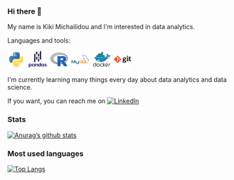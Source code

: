 ### Hi there 👋

<!--
**sundaymi/sundaymi** is a ✨ _special_ ✨ repository because its `README.md` (this file) appears on your GitHub profile.

Here are some ideas to get you started:

- 🔭 I’m currently working on ...
- 🌱 I’m currently learning ...
- 👯 I’m looking to collaborate on ...
- 🤔 I’m looking for help with ...
- 💬 Ask me about ...
- 📫 How to reach me: ...
- 😄 Pronouns: ...
- ⚡ Fun fact: ...
-->

My name is Kiki Michailidou and I'm interested in data analytics. 

Languages and tools:
<div>
  <img src="https://github.com/devicons/devicon/blob/master/icons/python/python-original.svg" title="Python"  alt="Python" width="40" height="40"/>&nbsp;
  <img src="https://github.com/devicons/devicon/blob/master/icons/pandas/pandas-original-wordmark.svg" title="Pandas"  alt="Pandas" width="40" height="40"/>&nbsp;
  <img src="https://github.com/devicons/devicon/blob/master/icons/r/r-original.svg" title="R"  alt="R" width="40" height="40"/>&nbsp;
  <img src="https://github.com/devicons/devicon/blob/master/icons/mysql/mysql-original-wordmark.svg" title="MySQL"  alt="MySQL" width="40" height="40"/>&nbsp;
  <img src="https://github.com/devicons/devicon/blob/master/icons/docker/docker-original-wordmark.svg" title="Docker"  alt="Docker" width="40" height="40"/>&nbsp;
  <img src="https://github.com/devicons/devicon/blob/master/icons/git/git-original-wordmark.svg" title="Git" **alt="Git" width="40" height="40"/>&nbsp;
</div>

I'm currently learning many things every day about data analytics and data science.

If you want, you can reach me on [![LinkedIn](https://img.shields.io/badge/LinkedIn-0077B5?style=flat&logo=linkedin&logoColor=white)](https://www.linkedin.com/in/kiriaki-michailidou/)





          


### Stats

[![Anurag’s github stats](https://github-readme-stats.vercel.app/api?username=kmichailidou&theme=github_dark)](https://github.com/kmichailidou)

### Most used languages

[![Top Langs](https://github-readme-stats.vercel.app/api/top-langs/?username=kmichailidou&theme=github_dark)](https://github.com/kmichailidou)


